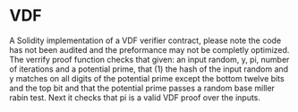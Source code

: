 # VDF
A Solidity implementation of a VDF verifier contract, please note the code has not been audited and the preformance may not be  completly optimized.
The verrify proof function checks that given: an input random, y, pi, number of iterations and a potential prime, that (1) the hash of the input random and y matches on all digits of the potential prime except the bottom twelve bits and the top bit and that the potential prime passes a random base miller rabin test. Next it checks that pi is a valid VDF proof over the inputs.
